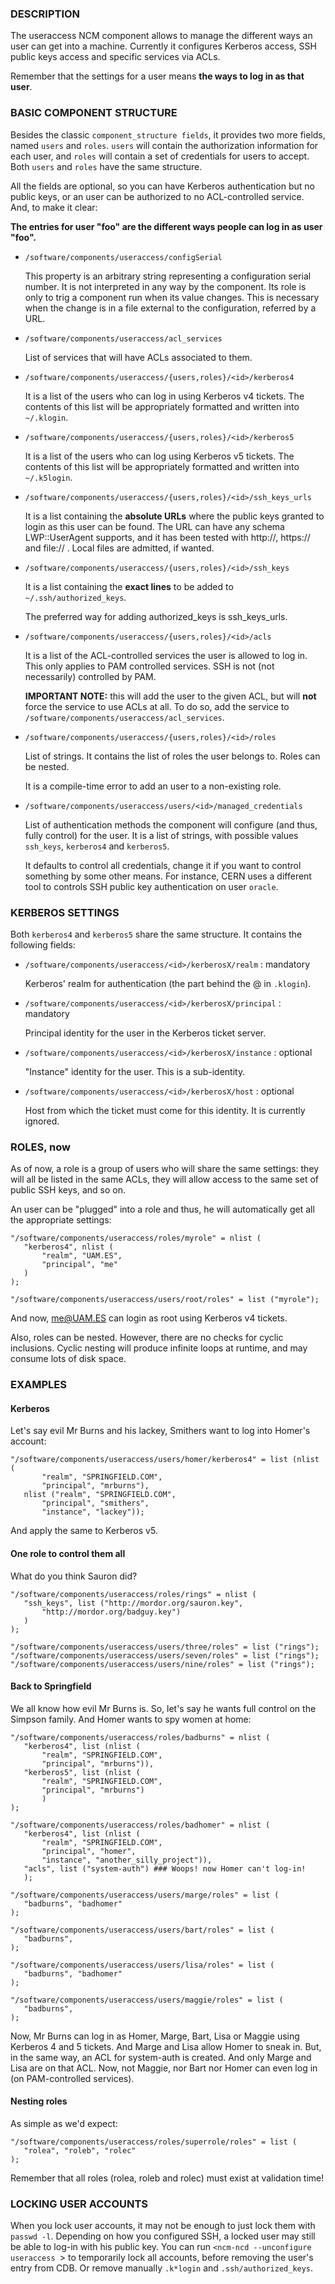 ### DESCRIPTION

The useraccess NCM component allows to manage the different ways an user
can get into a machine. Currently it configures Kerberos access, SSH
public keys access and specific services via ACLs.

Remember that the settings for a user means **the ways to log in as
that user**.

### BASIC COMPONENT STRUCTURE

Besides the classic `component_structure fields`, it provides two more
fields, named `users` and `roles`. `users` will contain the
authorization information for each user, and `roles` will contain a
set of credentials for users to accept. Both `users` and `roles`
have the same structure.

All the fields are optional, so you can have Kerberos authentication
but no public keys, or an user can be authorized to no ACL-controlled
service. And, to make it clear:

**The entries for user "foo" are the different ways people can log in
as user "foo".**

- `/software/components/useraccess/configSerial`

    This property is an arbitrary string representing a configuration
    serial number. It is not interpreted in any way by the component. Its
    role is only to trig a component run when its value changes. This is
    necessary when the change is in a file external to the configuration,
    referred by a URL.

- `/software/components/useraccess/acl_services`

    List of services that will have ACLs associated to them.

- `/software/components/useraccess/{users,roles}/<id>/kerberos4`

    It is a list of the users who can log in using Kerberos v4
    tickets. The contents of this list will be appropriately formatted and
    written into `~/.klogin`.

- `/software/components/useraccess/{users,roles}/<id>/kerberos5`

    It is a list of the users who can log using Kerberos v5 tickets. The
    contents of this list will be appropriately formatted and written into
    `~/.k5login`.

- `/software/components/useraccess/{users,roles}/<id>/ssh_keys_urls`

    It is a list containing the **absolute URLs** where the public keys
    granted to login as this user can be found. The URL can have any
    schema LWP::UserAgent supports, and it has been tested with http://,
    https:// and file:// . Local files are admitted, if wanted.

- `/software/components/useraccess/{users,roles}/<id>/ssh_keys`

    It is a list containing the **exact lines** to be added to
    `~/.ssh/authorized_keys`.

    The preferred way for adding authorized\_keys is ssh\_keys\_urls.

- `/software/components/useraccess/{users,roles}/<id>/acls`

    It is a list of the ACL-controlled services the user is allowed to log
    in. This only applies to PAM controlled services. SSH is not (not
    necessarily) controlled by PAM.

    **IMPORTANT NOTE:** this will add the user to the given ACL, but will
    **not** force the service to use ACLs at all. To do so, add the service
    to `/software/components/useraccess/acl_services`.

- `/software/components/useraccess/{users,roles}/<id>/roles`

    List of strings. It contains the list of roles the user belongs
    to. Roles can be nested.

    It is a compile-time error to add an user to a non-existing role.

- `/software/components/useraccess/users/<id>/managed_credentials`

    List of authentication methods the component will configure (and thus,
    fully control) for the user. It is a list of strings, with possible
    values `ssh_keys`, `kerberos4` and `kerberos5`.

    It defaults to control all credentials, change it if you want to
    control something by some other means. For instance, CERN uses a
    different tool to controls SSH public key authentication on user
    `oracle`.

### KERBEROS SETTINGS

Both `kerberos4` and `kerberos5` share the same structure. It
contains the following fields:

- `/software/components/useraccess/<id>/kerberosX/realm` : mandatory

    Kerberos' realm for authentication (the part behind the @ in
    `.klogin`).

- `/software/components/useraccess/<id>/kerberosX/principal` :
mandatory

    Principal identity for the user in the Kerberos ticket server.

- `/software/components/useraccess/<id>/kerberosX/instance` :
optional

    "Instance" identity for the user. This is a sub-identity.

- `/software/components/useraccess/<id>/kerberosX/host` : optional

    Host from which the ticket must come for this identity. It is
    currently ignored.

### ROLES, now

As of now, a role is a group of users who will share the same
settings: they will all be listed in the same ACLs, they will allow
access to the same set of public SSH keys, and so on.

An user can be "plugged" into a role and thus, he will automatically
get all the appropriate settings:

    "/software/components/useraccess/roles/myrole" = nlist (
       "kerberos4", nlist (
           "realm", "UAM.ES",
           "principal", "me"
       )
    );

    "/software/components/useraccess/users/root/roles" = list ("myrole");

And now, me@UAM.ES can login as root using Kerberos v4 tickets.

Also, roles can be nested. However, there are no checks for cyclic
inclusions. Cyclic nesting will produce infinite loops at runtime, and
may consume lots of disk space.

### EXAMPLES

#### Kerberos

Let's say evil Mr Burns and his lackey, Smithers want to log into
Homer's account:

    "/software/components/useraccess/users/homer/kerberos4" = list (nlist (
           "realm", "SPRINGFIELD.COM",
           "principal", "mrburns"),
       nlist ("realm", "SPRINGFIELD.COM",
           "principal", "smithers",
           "instance", "lackey"));

And apply the same to Kerberos v5.

#### One role to control them all

What do you think Sauron did?

    "/software/components/useraccess/roles/rings" = nlist (
       "ssh_keys", list ("http://mordor.org/sauron.key",
           "http://mordor.org/badguy.key")
       )
    );

    "/software/components/useraccess/users/three/roles" = list ("rings");
    "/software/components/useraccess/users/seven/roles" = list ("rings");
    "/software/components/useraccess/users/nine/roles" = list ("rings");

#### Back to Springfield

We all know how evil Mr Burns is. So, let's say he wants full control
on the Simpson family. And Homer wants to spy women at home:

    "/software/components/useraccess/roles/badburns" = nlist (
       "kerberos4", list (nlist (
           "realm", "SPRINGFIELD.COM",
           "principal", "mrburns")),
       "kerberos5", list (nlist (
           "realm", "SPRINGFIELD.COM",
           "principal", "mrburns")
           )
    );

    "/software/components/useraccess/roles/badhomer" = nlist (
       "kerberos4", list (nlist (
           "realm", "SPRINGFIELD.COM",
           "principal", "homer",
           "instance", "another_silly_project")),
       "acls", list ("system-auth") ### Woops! now Homer can't log-in!
       );

    "/software/components/useraccess/users/marge/roles" = list (
       "badburns", "badhomer"
    );

    "/software/components/useraccess/users/bart/roles" = list (
       "badburns",
    );

    "/software/components/useraccess/users/lisa/roles" = list (
       "badburns", "badhomer"
    );

    "/software/components/useraccess/users/maggie/roles" = list (
       "badburns",
    );

Now, Mr Burns can log in as Homer, Marge, Bart, Lisa or Maggie using
Kerberos 4 and 5 tickets. And Marge and Lisa allow Homer to sneak
in. But, in the same way, an ACL for system-auth is created. And only
Marge and Lisa are on that ACL. Now, not Maggie, nor Bart nor Homer
can even log in (on PAM-controlled services).

#### Nesting roles

As simple as we'd expect:

    "/software/components/useraccess/roles/superrole/roles" = list (
       "rolea", "roleb", "rolec"
    );

Remember that all roles (rolea, roleb and rolec) must exist at
validation time!

### LOCKING USER ACCOUNTS

When you lock user accounts, it may not be enough to just lock them
with `passwd -l`. Depending on how you configured SSH, a locked user
may still be able to log-in with his public key. You can run
`<ncm-ncd --unconfigure useraccess `> to temporarily lock all accounts,
before removing the user's entry from CDB. Or remove manually `.k*login`
and `.ssh/authorized_keys`.
